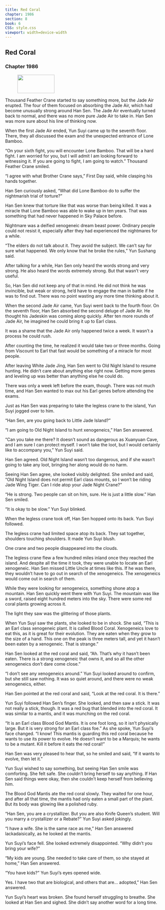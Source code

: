 ```yaml
---
title: Red Coral
chapter: 1986
section: 8
book: 6
CSS: style.css
viewport: width=device-width
---
```


## Red Coral

### Chapter 1986

<figure>
	<img src="../Images/gem.gif" alt="" id="gem" width="120" height="60" />
</figure>

Thousand Feather Crane started to say something more, but the Jade Air erupted. The four of them focused on absorbing the Jade Air, which had become unusually strong around Han Sen. The Jade Air eventually turned back to normal, and there was no more pure Jade Air to take in. Han Sen was more sure about his line of thinking now.

When the first Jade Air ended, Yun Suyi came up to the seventh floor. There, they all discussed the exam and the unexpected entrance of Lone Bamboo.

“On your sixth fight, you will encounter Lone Bamboo. That will be a hard fight. I am worried for you, but I will admit I am looking forward to witnessing it. If you are going to fight, I am going to watch.” Thousand Feather Crane smiled.

“I agree with what Brother Crane says,” First Day said, while clasping his hands together.

Han Sen curiously asked, “What did Lone Bamboo do to suffer the nightmarish trial of torture?”

Han Sen knew that torture like that was worse than being killed. It was a miracle that Lone Bamboo was able to wake up in ten years. That was something that had never happened in Sky Palace before.

Nightmare was a deified xenogeneic dream beast power. Ordinary people could not resist it, especially after they had experienced the nightmares for a while.

“The elders do not talk about it. They avoid the subject. We can’t say for sure what happened. We only know that he broke the rules,” Yun Sushang said.

After talking for a while, Han Sen only heard the words strong and very strong. He also heard the words extremely strong. But that wasn’t very useful.

So, Han Sen did not keep any of that in mind. He did not think he was invincible, but weak or strong, he’d have to engage the man in battle if he was to find out. There was no point wasting any more time thinking about it.

When the second Jade Air came, Yun Suyi went back to the fourth floor. On the seventh floor, Han Sen absorbed the second deluge of Jade Air. He thought his Jadeskin was coming along quickly. After ten more rounds of Jade Air, he imagined he could bring it up to Earl class.

It was a shame that the Jade Air only happened twice a week. It wasn’t a process he could rush.

After counting the time, he realized it would take two or three months. Going from Viscount to Earl that fast would be something of a miracle for most people.

After leaving White Jade Jing, Han Sen went to Old Night Island to resume hunting. He didn’t care about anything else right now. Getting more genes and leveling up was better than anything else he could do.

There was only a week left before the exam, though. There was not much time, and Han Sen wanted to max out his Earl genes before attending the exams.

Just as Han Sen was preparing to take the legless crane to the island, Yun Suyi jogged over to him.

“Han Sen, are you going back to Little Jade Island?”

“I am going to Old Night Island to hunt xenogeneics,” Han Sen answered.

“Can you take me there? It doesn’t sound as dangerous as Xuanyuan Cave, and I am sure I can protect myself. I won’t take the loot, but I would certainly like to accompany you,” Yun Suyi said.

Han Sen agreed. Old Night Island wasn’t too dangerous, and if she wasn’t going to take any loot, bringing her along would do no harm.

Seeing Han Sen agree, she looked visibly delighted. She smiled and said, “Old Night Island does not permit Earl class mounts, so I won’t be riding Jade Wing Tiger. Can I ride atop your Jade Night Crane?”

“He is strong. Two people can sit on him, sure. He is just a little slow.” Han Sen smiled.

“It is okay to be slow.” Yun Suyi blinked.

When the legless crane took off, Han Sen hopped onto its back. Yun Suyi followed.

The legless crane had limited space atop its back. They sat together, shoulders touching shoulders. It made Yun Suyi blush.

One crane and two people disappeared into the clouds.

The legless crane flew a few hundred miles inland once they reached the island. And despite all the time it took, they were unable to locate an Earl xenogeneic. Han Sen missed Little Uncle at times like this. If he was there, they wouldn’t have to go out in search of the xenogeneics. The xenogeneics would come out in search of them.

While they were looking for xenogeneics, something shone atop a mountain. Han Sen quickly went there with Yun Suyi. The mountain was like a sword, raised eight hundred meters into the sky. There were some red coral plants growing across it.

The light they saw was the glittering of those plants.

When Yun Suyi saw the plants, she looked to be in shock. She said, “This is an Earl class xenogeneic plant. It is called Blood Coral. Xenogeneics love to eat this, as it is great for their evolution. They are eaten when they grow to the size of a hand. This one on the peak is three meters tall, and yet it hasn’t been eaten by a xenogeneic. That is strange.”

Han Sen looked at the red coral and said, “Ah. That’s why it hasn’t been eaten. There is a strong xenogeneic that owns it, and so all the other xenogeneics don’t dare come close.”

“I don’t see any xenogeneics around.” Yun Suyi looked around to confirm, but she still saw nothing. It was so quiet around, and there were no weak xenogeneics, either.

Han Sen pointed at the red coral and said, “Look at the red coral. It is there.”

Yun Suyi followed Han Sen’s finger. She looked, and then saw a stick. It was not really a stick, though. It was a red bug that blended into the red coral. It was similar to a mantis, and it was munching on the red coral.

“It is an Earl class Blood God Mantis. It is one foot long, so it isn’t physically large. But it is very strong for an Earl class foe.” As she spoke, Yun Suyi’s face changed. “I know! This mantis is guarding this red coral because he wants to use its power to evolve. He doesn’t want to be a Marquis; he wants to be a mutant. Kill it before it eats the red coral!”

Han Sen was very pleased to hear that, so he smiled and said, “If it wants to evolve, then let it.”

Yun Suyi wished to say something, but seeing Han Sen smile was comforting. She felt safe. She couldn’t bring herself to say anything. If Han Sen said things were okay, then she couldn’t keep herself from believing him.

The Blood God Mantis ate the red coral slowly. They waited for one hour, and after all that time, the mantis had only eaten a small part of the plant. But its body was glowing like a polished ruby.

“Han Sen, you are a crystallizer. But you are also Knife Queen’s student. Will you marry a crystallizer or a Rebate?” Yun Suyi asked jokingly.

“I have a wife. She is the same race as me,” Han Sen answered lackadaisically, as he looked at the mantis.

Yun Suyi’s face fell. She looked extremely disappointed. “Why didn’t you bring your wife?”

“My kids are young. She needed to take care of them, so she stayed at home,” Han Sen answered.

“You have kids?” Yun Suyi’s eyes opened wide.

Yes. I have two that are biological, and others that are… adopted,” Han Sen answered.

Yun Suyi’s heart was broken. She found herself struggling to breathe. She looked at Han Sen and sighed. She didn’t say another word for a long time.